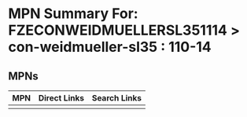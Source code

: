 



# MPN Summary For: FZECONWEIDMUELLERSL351114 > con-weidmueller-sl35 : 110-14

## MPNs
  

|MPN|Direct Links|Search Links|
| :--- | :--- | :--- |
||||
